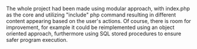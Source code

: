 The whole project had been made using modular approach, with index.php as the core and utilizing "include" php command resulting in different content appearing based on the user's actions. Of course, there is room for improvement, for example it could be reimplemented using an object oriented approach, furthermore using SQL stored procedures to ensure safer program execution.
